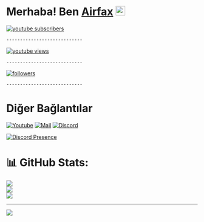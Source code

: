 # Merhaba! Ben [Airfax](https://github.com/airfax8) <img src="https://cdn.discordapp.com/avatars/1036147521875103764/914c70b0a051523db6de01cef5df138c.webp?size=1024" width="25px">

  <a href="https://www.youtube.com/channel/UC8rUaGDtdoKIZF4NqKzaZ5A?sub_confirmation=1">
    <img alt="youtube subscribers" title="Youtube Kanalıma Abone Ol" src="https://img.shields.io/youtube/channel/subscribers/UC8rUaGDtdoKIZF4NqKzaZ5A?label=ABONE&style=social"/></a> 
    
    ----------------------------
    
    
  <a href="https://www.youtube.com/channel/UC8rUaGDtdoKIZF4NqKzaZ5A?sub_confirmation=1">
    <img alt="youtube views" title="YouTube İzlenme Sayım" src="https://img.shields.io/youtube/channel/views/UC8rUaGDtdoKIZF4NqKzaZ5A?label=G%C3%B6r%C3%BCnt%C3%BCleme&style=social"/></a> 
    
    
    ----------------------------
    
  <a href="https://github.com/airfax8">
    <img alt="followers" title="Github'dan Takip Et" src="https://img.shields.io/github/followers/airfax8?label=Takip%20et&style=social"/></a>


    ----------------------------
    
    
# Diğer Bağlantılar

[![Youtube](https://img.shields.io/badge/-YouTube-red?style=for-the-badge&logo=youtube&logoColor=white)](https://www.youtube.com/channel/UC8rUaGDtdoKIZF4NqKzaZ5A?sub_confirmation=1)
[![Mail](https://img.shields.io/badge/INSTAGRAM%20-DC3175.svg?&style=for-the-badge&logo=instagram&logoColor=white)](https://www.instagram.com/airboy.fax)
[![Discord](https://img.shields.io/badge/Discord-7289DA?style=for-the-badge&logo=discord&logoColor=white)](https://discord.gg/h7BGxKARgU)

[![Discord Presence](https://lanyard.cnrad.dev/api/837953203197968414)](https://discord.com/users/837953203197968414)


# 📊 GitHub Stats:
![](https://github-readme-stats.vercel.app/api?username=airfax8&theme=radical&hide_border=false&include_all_commits=true&count_private=false)<br/>
![](https://github-readme-streak-stats.herokuapp.com/?user=airfax8&theme=radical&hide_border=false)<br/>
![](https://github-readme-stats.vercel.app/api/top-langs/?username=airfax8&theme=radical&hide_border=false&include_all_commits=true&count_private=false&layout=compact)

---
[![](https://visitcount.itsvg.in/api?id=airfax8&icon=7&color=0)](https://visitcount.itsvg.in)
